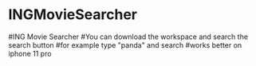 # INGMovieSearcher
#ING Movie Searcher
#You can download the workspace and search the search button
#for example type "panda" and search
#works better on iphone 11 pro
